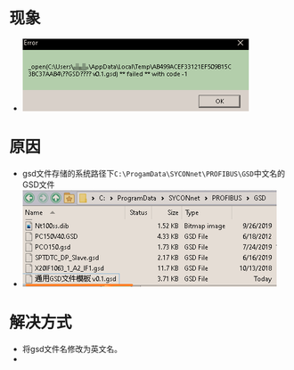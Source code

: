 # 现象
- ![](FILES/034打开项目提示GSD报错code%20-1/image-20230228082114591.png)
# 原因
- gsd文件存储的系统路径下`C:\ProgamData\SYCONnet\PROFIBUS\GSD`中文名的GSD文件
- ![](FILES/034打开项目提示GSD报错code%20-1/image-20230228082301822.png)
# 解决方式
- 将gsd文件名修改为英文名。
- 
